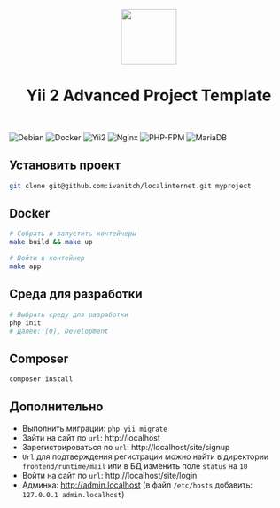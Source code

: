 <p align="center">
    <a href="https://github.com/yiisoft" target="_blank">
        <img src="https://avatars0.githubusercontent.com/u/993323" height="100px">
    </a>
    <h1 align="center">Yii 2 Advanced Project Template</h1>
    <br>
</p>

![Debian](https://img.shields.io/badge/Debian-12-A81D33?logo=debian&logoColor=white)
![Docker](https://img.shields.io/badge/Docker-28.1-2496ED?logo=docker&logoColor=white)
![Yii2](https://img.shields.io/badge/Yii2-2.0-83B81A?logo=yii&logoColor=white)
![Nginx](https://img.shields.io/badge/Nginx-1.29-009639?logo=nginx&logoColor=white)
![PHP-FPM](https://img.shields.io/badge/PHP_FPM-8.4-777BB4?logo=php&logoColor=white)
![MariaDB](https://img.shields.io/badge/MariaDB-11.8-003545)

## Установить проект
```bash
git clone git@github.com:ivanitch/localinternet.git myproject
```

## Docker
```bash
# Собрать и запустить контейнеры 
make build && make up

# Войти в контейнер
make app
```

## Среда для разработки
```bash
# Выбрать среду для разработки
php init 
# Далее: [0], Development
```

## Composer
```bash
composer install
```

## Дополнительно
- Выполнить миграции: `php yii migrate`
- Зайти на сайт по `url`: http://localhost
- Зарегистрироваться по `url`: http://localhost/site/signup
- `Url` для подтверждения регистрации можно найти в директории `frontend/runtime/mail` или в БД изменить поле `status` на `10`
- Войти на сайт по `url`: http://localhost/site/login
- Админка: http://admin.localhost (в файл `/etc/hosts` добавить: `127.0.0.1 admin.localhost`)